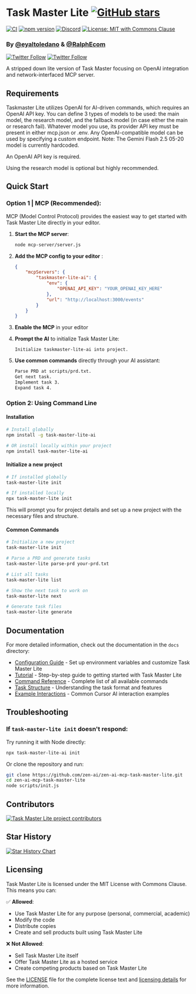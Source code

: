 # Task Master Lite [![GitHub stars](https://img.shields.io/github/stars/zen-ai/zen-ai-mcp-task-master-lite?style=social)](https://github.com/zen-ai/zen-ai-mcp-task-master-lite/stargazers)

[![CI](https://github.com/zen-ai/zen-ai-mcp-task-master-lite/actions/workflows/ci.yml/badge.svg)](https://github.com/zen-ai/zen-ai-mcp-task-master-lite/actions/workflows/ci.yml) [![npm version](https://badge.fury.io/js/task-master-lite-ai.svg)](https://badge.fury.io/js/task-master-lite-ai) [![Discord](https://dcbadge.limes.pink/api/server/https://discord.gg/taskmasterai?style=flat)](https://discord.gg/taskmasterai) [![License: MIT with Commons Clause](https://img.shields.io/badge/license-MIT%20with%20Commons%20Clause-blue.svg)](LICENSE)

### By [@eyaltoledano](https://x.com/eyaltoledano) & [@RalphEcom](https://x.com/RalphEcom)

[![Twitter Follow](https://img.shields.io/twitter/follow/eyaltoledano?style=flat)](https://x.com/eyaltoledano)
[![Twitter Follow](https://img.shields.io/twitter/follow/RalphEcom?style=flat)](https://x.com/RalphEcom)

A stripped down lite version of Task Master focusing on OpenAI integration and network-interfaced MCP server.

## Requirements

Taskmaster Lite utilizes OpenAI for AI-driven commands, which requires an OpenAI API key.
You can define 3 types of models to be used: the main model, the research model, and the fallback model (in case either the main or research fail). Whatever model you use, its provider API key must be present in either mcp.json or .env. Any OpenAI-compatible model can be used by specifying a custom endpoint.
Note: The Gemini Flash 2.5 05-20 model is currently hardcoded.

An OpenAI API key is required.

Using the research model is optional but highly recommended.

## Quick Start

### Option 1 | MCP (Recommended):

MCP (Model Control Protocol) provides the easiest way to get started with Task Master Lite directly in your editor.

1.  **Start the MCP server**:

    ```bash
    node mcp-server/server.js
    ```

2.  **Add the MCP config to your editor** :

    ```json
    {
    	"mcpServers": {
    		"taskmaster-lite-ai": {
    			"env": {
    				"OPENAI_API_KEY": "YOUR_OPENAI_KEY_HERE"
    			},
    			"url": "http://localhost:3000/events"
    		}
    	}
    }
    ```

3.  **Enable the MCP** in your editor

4.  **Prompt the AI** to initialize Task Master Lite:

    ```
    Initialize taskmaster-lite-ai into project.
    ```

5.  **Use common commands** directly through your AI assistant:

    ```txt
    Parse PRD at scripts/prd.txt.
    Get next task.
    Implement task 3.
    Expand task 4.
    ```

### Option 2: Using Command Line

#### Installation

```bash
# Install globally
npm install -g task-master-lite-ai

# OR install locally within your project
npm install task-master-lite-ai
```

#### Initialize a new project

```bash
# If installed globally
task-master-lite init

# If installed locally
npx task-master-lite init
```

This will prompt you for project details and set up a new project with the necessary files and structure.

#### Common Commands

```bash
# Initialize a new project
task-master-lite init

# Parse a PRD and generate tasks
task-master-lite parse-prd your-prd.txt

# List all tasks
task-master-lite list

# Show the next task to work on
task-master-lite next

# Generate task files
task-master-lite generate
```

## Documentation

For more detailed information, check out the documentation in the `docs` directory:

- [Configuration Guide](docs/configuration.md) - Set up environment variables and customize Task Master Lite
- [Tutorial](docs/tutorial.md) - Step-by-step guide to getting started with Task Master Lite
- [Command Reference](docs/command-reference.md) - Complete list of all available commands
- [Task Structure](docs/task-structure.md) - Understanding the task format and features
- [Example Interactions](docs/examples.md) - Common Cursor AI interaction examples

## Troubleshooting

### If `task-master-lite init` doesn't respond:

Try running it with Node directly:

```bash
npx task-master-lite-ai init
```

Or clone the repository and run:

```bash
git clone https://github.com/zen-ai/zen-ai-mcp-task-master-lite.git
cd zen-ai-mcp-task-master-lite
node scripts/init.js
```

## Contributors

<a href="https://github.com/zen-ai/zen-ai-mcp-task-master-lite/graphs/contributors">
  <img src="https://contrib.rocks/image?repo=zen-ai/zen-ai-mcp-task-master-lite" alt="Task Master Lite project contributors" />
</a>

## Star History

[![Star History Chart](https://api.star-history.com/svg?repos=zen-ai/zen-ai-mcp-task-master-lite&type=Timeline)](https://www.star-history.com/#zen-ai/zen-ai-mcp-task-master-lite&Timeline)

## Licensing

Task Master Lite is licensed under the MIT License with Commons Clause. This means you can:

✅ **Allowed**:

- Use Task Master Lite for any purpose (personal, commercial, academic)
- Modify the code
- Distribute copies
- Create and sell products built using Task Master Lite

❌ **Not Allowed**:

- Sell Task Master Lite itself
- Offer Task Master Lite as a hosted service
- Create competing products based on Task Master Lite

See the [LICENSE](LICENSE) file for the complete license text and [licensing details](docs/licensing.md) for more information.
